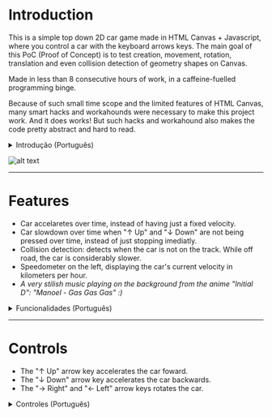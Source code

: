 # Introduction

This is a simple top down 2D car game made in HTML Canvas + Javascript, where you control a car with the keyboard arrows keys. The main goal of this PoC (Proof of Concept) is to test creation, movement, rotation, translation and even collision detection of geometry shapes on Canvas. 

Made in less than 8 consecutive hours of work, in a caffeine-fuelled programming binge.

Because of such small time scope and the limited features of HTML Canvas, many smart hacks and workahounds were necessary to make this project work. And it does works! But such hacks and workahound also makes the code pretty abstract and hard to read. 


<details>
<summary>Introdução (Português)</summary>

Esse é um simples jogo de carro top down 2D feito em HTML Canvas + Javacript, onde você controla o carro utilizando as teclas de seta do teclado. O objetivo principal deste PoC (Prova de Conceito) é testar a criação, movimento, rotação, translação e até mesmo detecção de colisão de formas geométricas no Canvas. 
</details>
  
![alt text](https://github.com/pedro-ca/car-canvas/blob/main/car%20canvas%20screenshot.JPG)

---

# Features
  - Car accelaretes over time, instead of having just a fixed velocity.
  - Car slowdown over time when "↑ Up" and "↓ Down" are not being pressed over time, instead of just stopping imediatly. 
  - Collision detection: detects when the car is not on the track. While off road, the car is considerably slower.
  - Speedometer on the left, displaying the car's current velocity in kilometers per hour. 
  - *A very stilish music playing on the background from the anime "Initial D": "Manoel - Gas Gas Gas" :)*

<details>
<summary>Funcionalidades (Português)</summary>

  - O carro acelera com o tempo, ao invés de ter somente uma velocidade fixa.
  - O carro desacelera "↑ Up" e "↓ Down" não estão sendo pressionao com o tempo, ao invés de só parar imediatamente. 
  - Detecção de colisão: detecta quando o carro não está na pista. Enquanto estiver fora da estrada, o carro é consideravelmente mais devagar.
  - Velocímetro do lado, mostrando a velocidade do carro em kilometros por hora.
  - *Uma musica muito estilosa tocando no fundo vinda do anime "Initial D": "Manoel - Gas Gas Gas" :)* 
</details>

---

# Controls
  - The "↑ Up" arrow key accelerates the car foward.
  - The "↓ Down" arrow key accelerates the car backwards.
  - The "→ Right" and "← Left" arrow keys rotates the car.

<details>
<summary>Controles (Português)</summary>
  
  - A tecla de seta "↑ Up" acelera o carro para frente.
  - A tecla de seta "↓ Down" acelera o carro para trás.
  - As teclas de seta "→ Right" e "← Left" rotacionam o carro.
</details>
